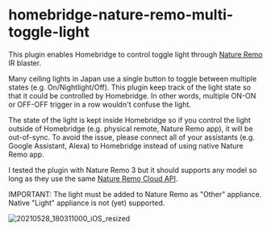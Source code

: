 # homebridge-nature-remo-multi-toggle-light

This plugin enables Homebridge to control toggle light through [Nature Remo](https://en.nature.global/) IR blaster.

Many ceiling lights in Japan use a single button to toggle between multiple states (e.g. On/Nightlight/Off).
This plugin keep track of the light state so that it could be controlled by Homebridge. In other words, multiple ON-ON or OFF-OFF trigger in a row wouldn't confuse the light.

The state of the light is kept inside Homebridge so if you control the light outside of Homebridge (e.g. physical remote, Nature Remo app), it will be out-of-sync.
To avoid the issue, please connect all of your assistants (e.g. Google Assistant, Alexa) to Homebridge instead of using native Nature Remo app.

I tested the plugin with Nature Remo 3 but it should supports any model so long as they use the same [Nature Remo Cloud API](https://developer.nature.global/en/overview).

IMPORTANT: The light must be added to Nature Remo as "Other" appliance. Native "Light" appliance is not (yet) supported.

![20210528_180311000_iOS_resized](https://user-images.githubusercontent.com/22722/120071555-f027d080-c0ca-11eb-86cc-f88216c109c0.png)
